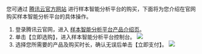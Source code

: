 
您可通过 [腾讯云官方网站](https://cloud.tencent.com/) 进行样本智能分析平台的购买，下面将为您介绍在官网购买样本智能分析平台的具体操作。
1. 登录腾讯云官网，进入 [样本智能分析平台产品介绍页](https://cloud.tencent.com/product/habo)。
2. 单击【立即选购】，进入样本智能分析平台控制台。
![](https://main.qcloudimg.com/raw/1bb0ebe9f4751c04a8a3690239ecbdf1.png)
3. 选择您所需要的产品及购买时长，确认无误后单击【立即支付】。
![](https://main.qcloudimg.com/raw/00662a332b13a500358c0e9cdbb1dd16.png)
